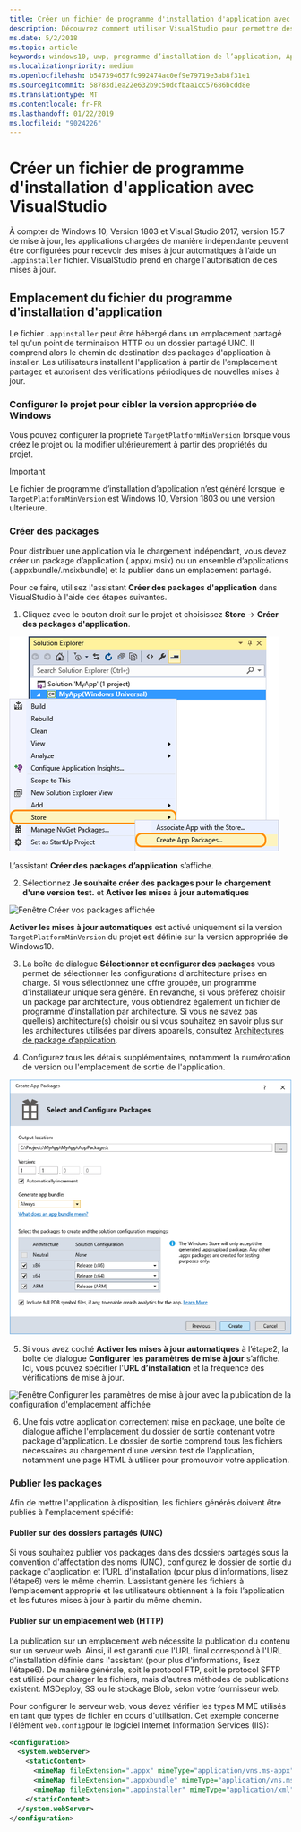 ```yaml
---
title: Créer un fichier de programme d'installation d'application avec VisualStudio
description: Découvrez comment utiliser VisualStudio pour permettre des mises à jour automatiques à l'aide du fichier .appinstaller.
ms.date: 5/2/2018
ms.topic: article
keywords: windows10, uwp, programme d’installation de l’application, AppInstaller, charger une version test
ms.localizationpriority: medium
ms.openlocfilehash: b547394657fc992474ac0ef9e79719e3ab8f31e1
ms.sourcegitcommit: 58783d1ea22e632b9c50dcfbaa1cc57686bcdd8e
ms.translationtype: MT
ms.contentlocale: fr-FR
ms.lasthandoff: 01/22/2019
ms.locfileid: "9024226"
---
```

# <a name="create-an-app-installer-file-with-visual-studio"></a>Créer un fichier de programme d'installation d'application avec VisualStudio

À compter de Windows 10, Version 1803 et Visual Studio 2017, version 15.7 de mise à jour, les applications chargées de manière indépendante peuvent être configurées pour recevoir des mises à jour automatiques à l’aide un `.appinstaller` fichier. VisualStudio prend en charge l'autorisation de ces mises à jour.

## <a name="app-installer-file-location"></a>Emplacement du fichier du programme d'installation d'application
Le fichier `.appinstaller` peut être hébergé dans un emplacement partagé tel qu'un point de terminaison HTTP ou un dossier partagé UNC. Il comprend alors le chemin de destination des packages d'application à installer. Les utilisateurs installent l'application à partir de l'emplacement partagez et autorisent des vérifications périodiques de nouvelles mises à jour. 


### <a name="configure-the-project-to-target-the-correct-windows-version"></a>Configurer le projet pour cibler la version appropriée de Windows

Vous pouvez configurer la propriété `TargetPlatformMinVersion` lorsque vous créez le projet ou la modifier ultérieurement à partir des propriétés du projet. 

>[!IMPORTANT]
> Le fichier de programme d’installation d’application n’est généré lorsque le `TargetPlatformMinVersion` est Windows 10, Version 1803 ou une version ultérieure.


### <a name="create-packages"></a>Créer des packages

Pour distribuer une application via le chargement indépendant, vous devez créer un package d’application (.appx/.msix) ou un ensemble d’applications (.appxbundle/.msixbundle) et la publier dans un emplacement partagé.

Pour ce faire, utilisez l'assistant **Créer des packages d'application** dans VisualStudio à l'aide des étapes suivantes.

1. Cliquez avec le bouton droit sur le projet et choisissez **Store** -> **Créer des packages d'application**.  

![Menu contextuel avec navigation vers Créer des packages d’application](images/packaging-screen2.jpg)   

L’assistant **Créer des packages d’application** s’affiche.

2. Sélectionnez **Je souhaite créer des packages pour le chargement d'une version test.** et **Activer les mises à jour automatiques**  

![Fenêtre Créer vos packages affichée](images/select-sideloading.png)  

**Activer les mises à jour automatiques** est activé uniquement si la version `TargetPlatformMinVersion` du projet est définie sur la version appropriée de Windows10.

3. La boîte de dialogue **Sélectionner et configurer des packages** vous permet de sélectionner les configurations d'architecture prises en charge. Si vous sélectionnez une offre groupée, un programme d'installateur unique sera généré. En revanche, si vous préférez choisir un package par architecture, vous obtiendrez également un fichier de programme d'installation par architecture.  Si vous ne savez pas quelle(s) architecture(s) choisir ou si vous souhaitez en savoir plus sur les architectures utilisées par divers appareils, consultez [Architectures de package d’application](device-architecture.md).

4. Configurez tous les détails supplémentaires, notamment la numérotation de version ou l'emplacement de sortie de l'application.

![Fenêtre Créer des packages d’application avec la configuration de package affichée](images/packaging-screen5.jpg)  

5. Si vous avez coché **Activer les mises à jour automatiques** à l’étape2, la boîte de dialogue **Configurer les paramètres de mise à jour** s’affiche. Ici, vous pouvez spécifier l'**URL d’installation** et la fréquence des vérifications de mise à jour.

![Fenêtre Configurer les paramètres de mise à jour avec la publication de la configuration d'emplacement affichée](images/sideloading-screen.png)  

6. Une fois votre application correctement mise en package, une boîte de dialogue affiche l'emplacement du dossier de sortie contenant votre package d'application. Le dossier de sortie comprend tous les fichiers nécessaires au chargement d'une version test de l'application, notamment une page HTML à utiliser pour promouvoir votre application.

### <a name="publish-packages"></a>Publier les packages

Afin de mettre l'application à disposition, les fichiers générés doivent être publiés à l'emplacement spécifié:

#### <a name="publish-to-shared-folders-unc"></a>Publier sur des dossiers partagés (UNC)

Si vous souhaitez publier vos packages dans des dossiers partagés sous la convention d'affectation des noms (UNC), configurez le dossier de sortie du package d'application et l'URL d'installation (pour plus d'informations, lisez l'étape6) vers le même chemin. L’assistant génère les fichiers à l’emplacement approprié et les utilisateurs obtiennent à la fois l’application et les futures mises à jour à partir du même chemin.

#### <a name="publish-to-a-web-location-http"></a>Publier sur un emplacement web (HTTP)

La publication sur un emplacement web nécessite la publication du contenu sur un serveur web. Ainsi, il est garanti que l'URL final correspond à l'URL d'installation définie dans l'assistant (pour plus d'informations, lisez l'étape6). De manière générale, soit le protocol FTP, soit le protocol SFTP est utilisé pour charger les fichiers, mais d'autres méthodes de publications existent: MSDeploy, SS ou le stockage Blob, selon votre fournisseur web.

Pour configurer le serveur web, vous devez vérifier les types MIME utilisés en tant que types de fichier en cours d'utilisation. Cet exemple concerne l'élément `web.config`pour le logiciel Internet Information Services (IIS):

```xml
<configuration>
  <system.webServer>
    <staticContent>
      <mimeMap fileExtension=".appx" mimeType="application/vns.ms-appx" />
      <mimeMap fileExtension=".appxbundle" mimeType="application/vns.ms-appx" />
      <mimeMap fileExtension=".appinstaller" mimeType="application/xml" />
    </staticContent>  
  </system.webServer>  
</configuration>
```




















